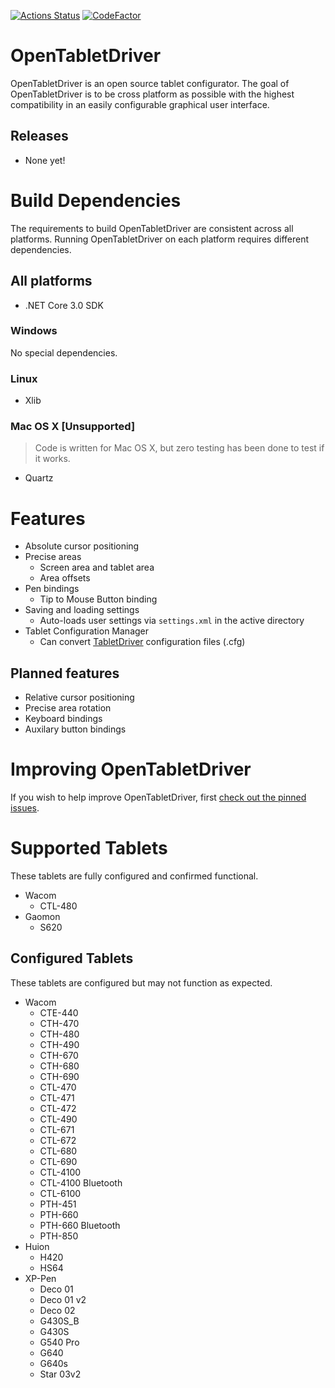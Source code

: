 [![Actions Status](https://github.com/InfinityGhost/OpenTabletDriver/workflows/.NET%20Core/badge.svg)](https://github.com/InfinityGhost/OpenTabletDriver/actions) [![CodeFactor](https://www.codefactor.io/repository/github/infinityghost/opentabletdriver/badge/master)](https://www.codefactor.io/repository/github/infinityghost/opentabletdriver/overview/master)

# OpenTabletDriver
OpenTabletDriver is an open source tablet configurator. The goal of OpenTabletDriver is to be cross platform as possible with the highest compatibility in an easily configurable graphical user interface.

## Releases

- None yet!

# Build Dependencies
The requirements to build OpenTabletDriver are consistent across all platforms. Running OpenTabletDriver on each platform requires different dependencies.

## All platforms
- .NET Core 3.0 SDK

### Windows
No special dependencies.

### Linux
- Xlib

### Mac OS X [Unsupported]
> Code is written for Mac OS X, but zero testing has been done to test if it works.
- Quartz

# Features
- Absolute cursor positioning
- Precise areas
  - Screen area and tablet area
  - Area offsets
- Pen bindings
  - Tip to Mouse Button binding
- Saving and loading settings
  - Auto-loads user settings via `settings.xml` in the active directory
- Tablet Configuration Manager
  - Can convert [TabletDriver](https://github.com/hawku/TabletDriver) configuration files (.cfg)

## Planned features
- Relative cursor positioning
- Precise area rotation
- Keyboard bindings
- Auxilary button bindings

# Improving OpenTabletDriver
If you wish to help improve OpenTabletDriver, first [check out the pinned issues](https://github.com/InfinityGhost/OpenTabletDriver/issues).

# Supported Tablets
These tablets are fully configured and confirmed functional.
- Wacom
  - CTL-480
- Gaomon
  - S620

## Configured Tablets
These tablets are configured but may not function as expected.
- Wacom
  - CTE-440
  - CTH-470
  - CTH-480
  - CTH-490
  - CTH-670
  - CTH-680
  - CTH-690
  - CTL-470
  - CTL-471
  - CTL-472
  - CTL-490
  - CTL-671
  - CTL-672
  - CTL-680
  - CTL-690
  - CTL-4100
  - CTL-4100 Bluetooth
  - CTL-6100
  - PTH-451
  - PTH-660
  - PTH-660 Bluetooth
  - PTH-850
- Huion
  - H420
  - HS64
- XP-Pen
  - Deco 01
  - Deco 01 v2
  - Deco 02
  - G430S_B
  - G430S
  - G540 Pro
  - G640
  - G640s
  - Star 03v2